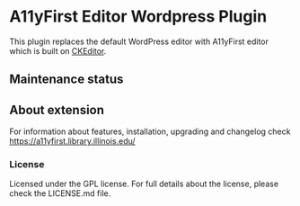 A11yFirst Editor Wordpress Plugin 
==================================

This plugin replaces the default WordPress editor with A11yFirst editor which is built on [CKEditor](http://ckeditor.com).

## Maintenance status

## About extension

For information about features, installation, upgrading and changelog check https://a11yfirst.library.illinois.edu/

### License

Licensed under the GPL license. For full details about the license, please check the LICENSE.md file.